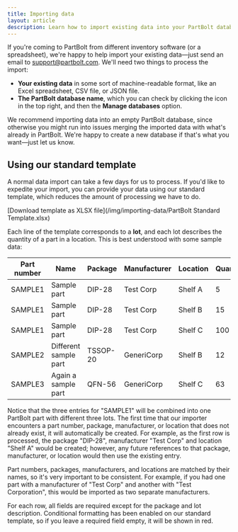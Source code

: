 ```yaml
---
title: Importing data
layout: article
description: Learn how to import existing data into your PartBolt database.
---
```


If you're coming to PartBolt from different inventory software (or a spreadsheet), we're happy to help import your existing data&mdash;just send an email to [support@partbolt.com](mailto:support@partbolt.com). We'll need two things to process the import:
* **Your existing data** in some sort of machine-readable format, like an Excel spreadsheet, CSV file, or JSON file.
* **The PartBolt database name**, which you can check by clicking the <i class="fas fa-fw fa-database"></i> icon in the top right, and then the **<i class="fas fa-fw fa-cog"></i> Manage databases** option.

We recommend importing data into an empty PartBolt database, since otherwise you might run into issues merging the imported data with what's already in PartBolt. We're happy to create a new database if that's what you want&mdash;just let us know.

## Using our standard template
A normal data import can take a few days for us to process. If you'd like to expedite your import, you can provide your data using our standard template, which reduces the amount of processing we have to do.

[Download template as XLSX file](/img/importing-data/PartBolt Standard Template.xlsx)

Each line of the template corresponds to a **lot**, and each lot describes the quantity of a part in a location. This is best understood with some sample data:

| Part number | Name                  | Package  | Manufacturer | Location | Quantity | Lot description            |
| ----------- | --------------------- | -------- | ------------ | -------- | -------- | -------------------------- |
| SAMPLE1     | Sample part           | DIP-28   | Test Corp    | Shelf A  | 5        | Order #1234                |
| SAMPLE1     | Sample part           | DIP-28   | Test Corp    | Shelf B  | 15       |                            |
| SAMPLE1     | Sample part           | DIP-28   | Test Corp    | Shelf C  | 100      |                            |
| SAMPLE2     | Different sample part | TSSOP-20 | GeneriCorp   | Shelf B  | 12       |                            |
| SAMPLE3     | Again a sample part   | QFN-56   | GeneriCorp   | Shelf C  | 63       | Quantity may be inaccurate |

Notice that the three entries for "SAMPLE1" will be combined into one PartBolt part with different three lots. The first time that our importer encounters a part number, package, manufacturer, or location that does not already exist, it will automatically be created. For example, as the first row is processed, the package "DIP-28", manufacturer "Test Corp" and location "Shelf A" would be created; however, any future references to that package, manufacturer, or location would then use the existing entry.

Part numbers, packages, manufacturers, and locations are matched by their names, so it's very important to be consistent. For example, if you had one part with a manufacturer of "Test Corp" and another with "Test Corporation", this would be imported as two separate manufacturers.

For each row, all fields are required except for the package and lot description. Conditional formatting has been enabled on our standard template, so if you leave a required field empty, it will be shown in red.